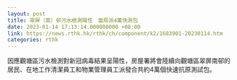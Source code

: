 ```yaml
---
layout: post
title: 翠屏（南）邨污水檢測陽性　當局派4萬快測包
date: 2023-01-14 17:13:14.000000000 +08:00
link: https://news.rthk.hk/rthk/ch/component/k2/1683901-20230114.htm
categories: rthk
---
```


因應觀塘區污水檢測對新冠病毒結果呈陽性，房屋署將會陸續向觀塘區翠屏南邨的居民、在地工作清潔員工和物業管理員工派發合共約4萬個快速抗原測試包。
